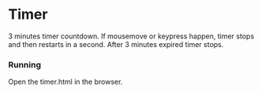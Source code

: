 # Timer
3 minutes timer countdown. If mousemove or keypress happen, timer stops and then restarts in a second. After 3 minutes expired timer stops.

### Running
Open the timer.html in the browser.